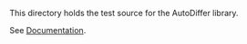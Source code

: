 This directory holds the test source for the AutoDiffer library.

See [Documentation](https://github.com/79-99/cs107-FinalProject/blob/master/docs/documentation.ipynb).